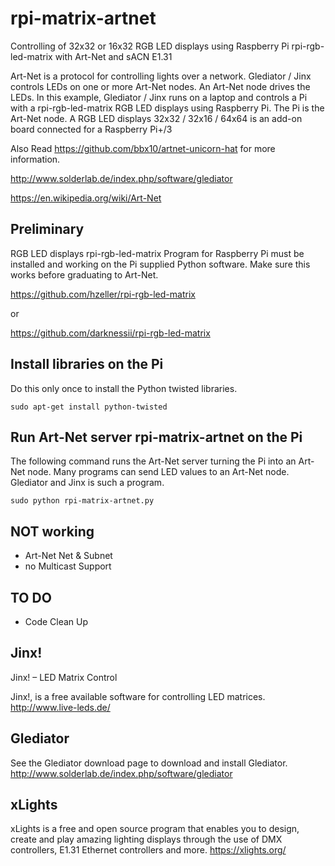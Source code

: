 # rpi-matrix-artnet
Controlling of 32x32 or 16x32 RGB LED displays using Raspberry Pi rpi-rgb-led-matrix with Art-Net and sACN E1.31

Art-Net is a protocol for controlling lights over a network. Glediator / Jinx
controls LEDs on one or more Art-Net nodes. An Art-Net node drives the
LEDs. In this example, Glediator / Jinx runs on a laptop and controls a Pi with
a rpi-rgb-led-matrix RGB LED displays using Raspberry Pi. The Pi is the Art-Net node.
A RGB LED displays 32x32 / 32x16 / 64x64 is an add-on board connected for a Raspberry Pi+/3

Also Read https://github.com/bbx10/artnet-unicorn-hat for more information.

http://www.solderlab.de/index.php/software/glediator

https://en.wikipedia.org/wiki/Art-Net

## Preliminary

RGB LED displays rpi-rgb-led-matrix Program for Raspberry Pi must be installed and working on the Pi
supplied Python software. Make sure this works before graduating to Art-Net.

https://github.com/hzeller/rpi-rgb-led-matrix

or

https://github.com/darknessii/rpi-rgb-led-matrix

## Install libraries on the Pi

Do this only once to install the Python twisted libraries.

```
sudo apt-get install python-twisted
```

## Run Art-Net server rpi-matrix-artnet on the Pi
The following command runs the Art-Net server turning the Pi into an Art-Net node. 
Many programs can send LED values to an Art-Net node. Glediator and Jinx is such a
program.

```
sudo python rpi-matrix-artnet.py
```


## NOT working
* Art-Net Net & Subnet
* no Multicast Support

## TO DO
* Code Clean Up

## Jinx!

Jinx! – LED Matrix Control

Jinx!, is a free available software for controlling LED matrices.
http://www.live-leds.de/

## Glediator

See the Glediator download page to download and install Glediator.
http://www.solderlab.de/index.php/software/glediator

## xLights

xLights is a free and open source program that enables you to design, create
and play amazing lighting displays through the use of DMX controllers,
E1.31 Ethernet controllers and more.
https://xlights.org/





